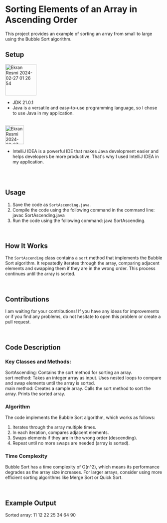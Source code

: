# Sorting Elements of an Array in Ascending Order

This project provides an example of sorting an array from small to large using the Bubble Sort algorithm.
<br>

## Setup

<img width="100" alt="Ekran Resmi 2024-02-27 01 26 54" src="https://github.com/gokcenuryilmaz/SortTheElementsOfAnArrayInAscendingOrder/assets/128600199/e6f90668-f18b-4923-9c25-eb5b0b3e592d">

<br>

- JDK 21.0.1 <br>
- Java is a versatile and easy-to-use programming language, so I chose to use Java in my application.
  
<br>

<img width="60" alt="Ekran Resmi 2024-02-27 01 35 08" src="https://github.com/gokcenuryilmaz/SortTheElementsOfAnArrayInAscendingOrder/assets/128600199/79875237-8e3c-4cc0-b685-1ff4ac8077db">
<br>

- IntelliJ IDEA is a powerful IDE that makes Java development easier and helps developers be more productive. That's why I used IntelliJ IDEA in my application.

<br>
<br>

## Usage

1. Save the code as `SortAscending.java`.
2. Compile the code using the following command in the command line: javac SortAscending.java
3. Run the code using the following command: java SortAscending.

<br>

## How It Works

The `SortAscending` class contains a `sort` method that implements the Bubble Sort algorithm. It repeatedly iterates through the array, comparing adjacent elements and swapping them if they are in the wrong order. This process continues until the array is sorted.

<br>

## Contributions
I am waiting for your contributions! If you have any ideas for improvements or if you find any problems, do not hesitate to open this problem or create a pull request.

<br>

## Code Description
### Key Classes and Methods:
SortAscending: Contains the sort method for sorting an array.
<br>
sort method:
Takes an integer array as input.
Uses nested loops to compare and swap elements until the array is sorted.
<br>
main method:
Creates a sample array.
Calls the sort method to sort the array.
Prints the sorted array.
<br>
### Algorithm
The code implements the Bubble Sort algorithm, which works as follows: <br>
1. Iterates through the array multiple times. <br>
2. In each iteration, compares adjacent elements. <br>
3. Swaps elements if they are in the wrong order (descending). <br>
4. Repeat until no more swaps are needed (array is sorted). <br>

### Time Complexity

Bubble Sort has a time complexity of O(n^2), which means its performance degrades as the array size increases. For larger arrays, consider using more efficient sorting algorithms like Merge Sort or Quick Sort.

<br>

## Example Output

Sorted array:
11 12 22 25 34 64 90
